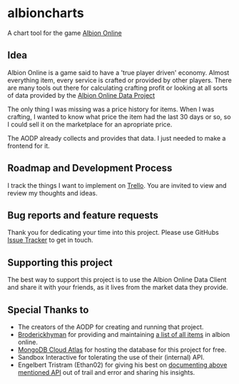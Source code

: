 # albioncharts
A chart tool for the game [Albion Online](http://albiononline.com)

## Idea
Albion Online is a game said to have a
'true player driven' economy. Almost
everything item, every service is crafted 
or provided by other players.
There are many tools out there for calculating
crafting profit or looking at all sorts of data
provided by the [Albion Online Data Project](http://albion-online-data.com)

The only thing I was missing was a price history
for items. When I was crafting, I wanted to know
what price the item had the last 30 days or so, so
I could sell it on the marketplace for an apropriate
price.

The AODP already collects and provides that data.
I just needed to make a frontend for it.

## Roadmap and Development Process
I track the things I want to implement on
[Trello](https://trello.com/b/5bNEsHen/albioncharts).
You are invited to view and review my thoughts and 
ideas.

## Bug reports and feature requests
Thank you for dedicating your time into this project.
Please use GitHubs [Issue Tracker](https://github.com/maxbethke/albioncharts/issues)
to get in touch.

## Supporting this project
The best way to support this project is to use the
Albion Online Data Client and share it with your friends,
as it lives from the market data they provide.

## Special Thanks to
* The creators of the AODP for creating and running that project.
* [Broderickhyman](https://github.com/broderickhyman) for providing and maintaining [a list of all items](https://github.com/broderickhyman/ao-bin-dumps) in albion online.
* [MongoDB Cloud Atlas](https://www.mongodb.com/cloud/atlas/lp) for hosting the database for this project for free.
* Sandbox Interactive for tolerating the use of their (internal) API.
* Engelbert Tristram (Ethan02) for giving his best on [documenting above mentioned API](https://www.tools4albion.com/api_info.php) out of trail and error and sharing his insights.
